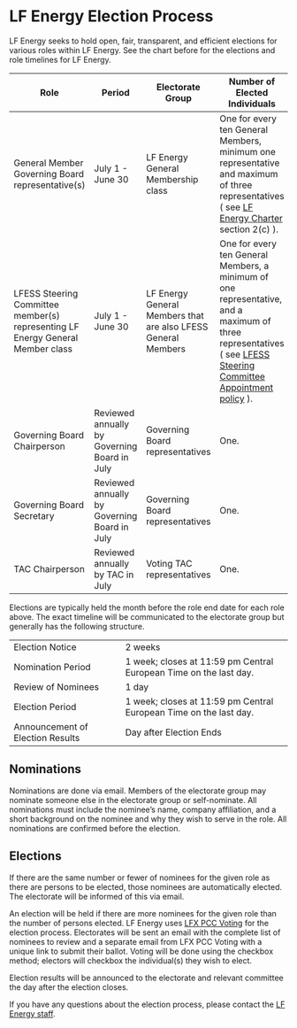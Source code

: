 # LF Energy Election Process

LF Energy seeks to hold open, fair, transparent, and efficient elections for various roles within LF Energy. See the chart before for the elections and role timelines for LF Energy.

| Role                                                         | Period                                       | Electorate Group                                             | Number of Elected Individuals                                |
| ------------------------------------------------------------ | -------------------------------------------- | ------------------------------------------------------------ | ------------------------------------------------------------ |
| General Member Governing Board representative(s)             | July 1 - June 30                             | LF Energy General Membership class                           | One for every ten General Members, minimum one representative and maximum of three representatives ( see [LF Energy Charter](http://charter.lfenergy.org/) section 2(c) ). |
| LFESS Steering Committee member(s) representing LF Energy General Member class | July 1 - June 30                             | LF Energy General Members that are also LFESS General Members | One for every ten General Members, a minimum of one representative, and a maximum of three representatives ( see [LFESS Steering Committee Appointment policy](lfess-steering-committee-appointment-policy.md) ). |
| Governing Board Chairperson                                  | Reviewed annually by Governing Board in July | Governing Board representatives                              | One.                                                         |
| Governing Board Secretary                                    | Reviewed annually by Governing Board in July | Governing Board representatives                              | One.                                                         |
| TAC Chairperson                                              | Reviewed annually by TAC in July | Voting TAC representatives                                   | One.                                                         |

Elections are typically held the month before the role end date for each role above. The exact timeline will be communicated to the electorate group but generally has the following structure.

|                                  |                                                              |
| -------------------------------- | ------------------------------------------------------------ |
| Election Notice                  | 2 weeks                                                      |
| Nomination Period                | 1 week; closes at 11:59 pm Central European Time on the last day. |
| Review of Nominees               | 1 day                                                        |
| Election Period                  | 1 week; closes at 11:59 pm Central European Time on the last day. |
| Announcement of Election Results | Day after Election Ends                                      |


## Nominations

Nominations are done via email. Members of the electorate group may nominate someone else in the electorate group or self-nominate. All nominations must include the nominee’s name, company affiliation, and a short background on the nominee and why they wish to serve in the role. All nominations are confirmed before the election.


## Elections

If there are the same number or fewer of nominees for the given role as there are persons to be elected, those nominees are automatically elected. The electorate will be informed of this via email.

An election will be held if there are more nominees for the given role than the number of persons elected. LF Energy uses [LFX PCC Voting](https://docs.linuxfoundation.org/lfx/project-control-center/v2-latest-version/collaborations/voting) for the election process. Electorates will be sent an email with the complete list of nominees to review and a separate email from LFX PCC Voting with a unique link to submit their ballot. Voting will be done using the checkbox method; electors will checkbox the individual(s) they wish to elect.

Election results will be announced to the electorate and relevant committee the day after the election closes.

If you have any questions about the election process, please contact the [LF Energy staff](https://members.lfenergy.org).
